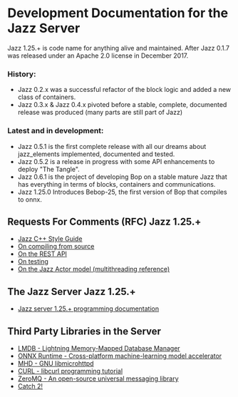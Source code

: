 # Development Documentation for the Jazz Server

Jazz 1.25.+ is code name for anything alive and maintained. After Jazz 0.1.7 was released under an Apache 2.0 license in December 2017.

### History:

 - Jazz 0.2.x was a successful refactor of the block logic and added a new class of containers.
 - Jazz 0.3.x & Jazz 0.4.x pivoted before a stable, complete, documented release was produced (many parts are still part of Jazz)

### Latest and in development:

 - Jazz 0.5.1 is the first complete release with all our dreams about jazz_elements implemented, documented and tested.
 - Jazz 0.5.2 is a release in progress with some API enhancements to deploy "The Tangle".
 - Jazz 0.6.1 is the project of developing Bop on a stable mature Jazz that has everything in terms of blocks, containers and communications.
 - Jazz 1.25.0 Introduces Bebop-25, the first version of Bop that compiles to onnx.

## Requests For Comments (RFC) Jazz 1.25.+

 - [Jazz C++ Style Guide](rfc2/jazz_cpp_style_guide.html)
 - [On compiling from source](../jazz_reference/using_compile_jazz.html)
 - [On the REST API](../jazz_reference/api_ref_intro.html)
 - [On testing](rfc2/testing.html)
 - [On the Jazz Actor model (multithreading reference)](rfc2/jazz_actor_model.html)

## The Jazz Server Jazz 1.25.+

 - [Jazz server 1.25.+ programming documentation](../develop_jazz02/index.html)

## Third Party Libraries in the Server

 - [LMDB - Lightning Memory-Mapped Database Manager](http://www.lmdb.tech/doc/)
 - [ONNX Runtime - Cross-platform machine-learning model accelerator](https://onnxruntime.ai/)
 - [MHD - GNU libmicrohttpd](https://www.gnu.org/software/libmicrohttpd/manual/libmicrohttpd.html)
 - [CURL - libcurl programming tutorial](https://curl.haxx.se/libcurl/c/libcurl-tutorial.html)
 - [ZeroMQ - An open-source universal messaging library](https://zeromq.org/languages/c/)
 - [Catch 2! ](https://github.com/catchorg/Catch2/blob/master/docs/Readme.md#top)
